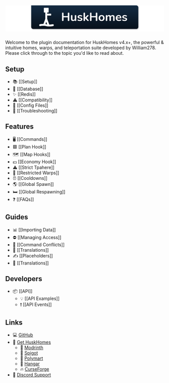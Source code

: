 # [![HuskHomes banner](https://raw.githubusercontent.com/WiIIiam278/HuskHomes/master/images/banner.png)](https://github.com/WiIIiam278/HuskHomes)
Welcome to the plugin documentation for HuskHomes v4.x+, the powerful & intuitive homes, warps, and teleportation suite developed by William278. Please click through to the topic you'd like to read about.

## Setup
* 📚 [[Setup]]
* 💾 [[Database]]
* ✨ [[Redis]]
* ⚠️ [[Compatibility]]
* 📄 [[Config Files]]
* 🔗 [[Troubleshooting]]

## Features
* 🖥️ [[Commands]]
* 🟩 [[Plan Hook]]
* 🗺️ [[Map Hooks]]
* 💵 [[Economy Hook]]
* ⚠️ [[Strict Tpahere]]
* 🚫 [[Restricted Warps]]
* ⏰ [[Cooldowns]]
* 🌎 [[Global Spawn]]
* 🛏️ [[Global Respawning]]
* ❓ [[FAQs]]

## Guides
* 📊 [[Importing Data]]
* ⛔ [[Managing Access]]
* 📜 [[Command Conflicts]]
* 📝 [[Translations]]
* ✍️ [[Placeholders]]
* 🎏 [[Translations]]

## Developers
* 📦 [[API]]
  * 💡 [[API Examples]]
  * ❗ [[API Events]]

## Links
* 💻 [GitHub](https://github.com/WiIIiam278/HuskHomes)
* 📂 [Get HuskHomes](https://william278.net/project/huskhomes/)
  * 🔧 [Modrinth](https://modrinth.com/plugin/huskhomes)
  * 🚰 [Spigot](https://www.spigotmc.org/resources/huskhomes.83767/)
  * 🛒 [Polymart](https://polymart.org/resource/huskhomes.284/)
  * 🛫 [Hangar](https://hangar.papermc.io/William278/HuskHomes)
  * 🔥 [CurseForge](https://www.curseforge.com/minecraft/mc-mods/huskhomes/)
* 💬 [Discord Support](https://discord.gg/tVYhJfyDWG)